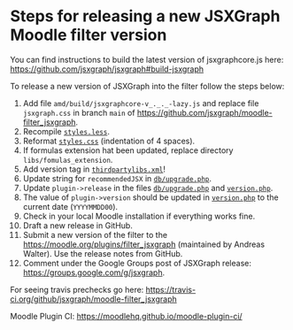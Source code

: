 # Steps for releasing a new JSXGraph Moodle filter version

You can find instructions to build the latest version of jsxgraphcore.js here: https://github.com/jsxgraph/jsxgraph#build-jsxgraph

To release a new version of JSXGraph into the filter follow the steps below:

1. Add file `amd/build/jsxgraphcore-v_._._-lazy.js` and replace file `jsxgraph.css` in branch `main` of https://github.com/jsxgraph/moodle-filter_jsxgraph.
2. Recompile [`styles.less`](styles.less).
3. Reformat [`styles.css`](styles.css) (indentation of 4 spaces).
4. If formulas extension hat been updated, replace directory `libs/fomulas_extension`.
5. Add version tag in [`thirdpartylibs.xml`](thirdpartylibs.xml)!
6. Update string for `recommendedJSX` in [`db/upgrade.php`](db/upgrade.php).
7. Update `plugin->release` in the files [`db/upgrade.php`](db/upgrade.php) and [`version.php`](version.php).
8. The value of `plugin->version` should be updated in [`version.php`](version.php) to the current date (`YYYYMMDD00`).
9. Check in your local Moodle installation if everything works fine.
10. Draft a new release in GitHub.
11. Submit a new version of the filter to the https://moodle.org/plugins/filter_jsxgraph (maintained by Andreas Walter).
    Use the release notes from GitHub.
12. Comment under the Google Groups post of JSXGraph release: https://groups.google.com/g/jsxgraph.

For seeing travis prechecks go here: https://travis-ci.org/github/jsxgraph/moodle-filter_jsxgraph

Moodle Plugin CI: https://moodlehq.github.io/moodle-plugin-ci/